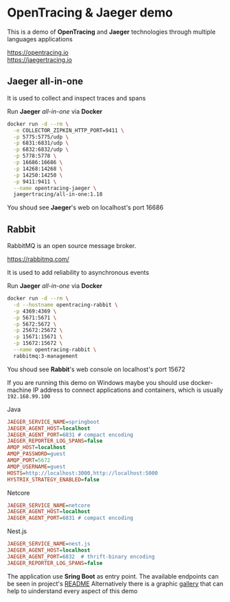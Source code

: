 # OpenTracing & Jaeger demo

This is a demo of **OpenTracing** and **Jaeger** technologies through multiple languages applications

https://opentracing.io    
https://jaegertracing.io

## Jaeger all-in-one

It is used to collect and inspect traces and spans

Run **Jaeger** *all-in-one* via **Docker**

```sh
docker run -d --rm \
  -e COLLECTOR_ZIPKIN_HTTP_PORT=9411 \
  -p 5775:5775/udp \
  -p 6831:6831/udp \
  -p 6832:6832/udp \
  -p 5778:5778 \
  -p 16686:16686 \
  -p 14268:14268 \
  -p 14250:14250 \
  -p 9411:9411 \
  --name opentracing-jaeger \
  jaegertracing/all-in-one:1.18
```

You shoud see **Jaeger**'s web on localhost's port 16686

## Rabbit

RabbitMQ is an open source message broker.

https://rabbitmq.com/

It is used to add reliability to asynchronous events

Run **Jaeger** *all-in-one* via **Docker**

```sh
docker run -d --rm \
  -d --hostname opentracing-rabbit \
  -p 4369:4369 \
  -p 5671:5671 \
  -p 5672:5672 \
  -p 25672:25672 \
  -p 15671:15671 \
  -p 15672:15672 \
  --name opentracing-rabbit \
  rabbitmq:3-management
```

You shoud see **Rabbit**'s web console on localhost's port 15672


If you are running this demo on Windows maybe you should use docker-machine IP address to connect applications and containers, which is usually `192.168.99.100`

Java
```ini
JAEGER_SERVICE_NAME=springboot
JAEGER_AGENT_HOST=localhost
JAEGER_AGENT_PORT=6831 # compact encoding
JAEGER_REPORTER_LOG_SPANS=false
AMQP_HOST=localhost
AMQP_PASSWORD=guest
AMQP_PORT=5672
AMQP_USERNAME=guest
HOSTS=http://localhost:3000,http://localhost:5000
HYSTRIX_STRATEGY_ENABLED=false
```

Netcore
```ini
JAEGER_SERVICE_NAME=netcore
JAEGER_AGENT_HOST=localhost
JAEGER_AGENT_PORT=6831 # compact encoding
```

Nest.js
```ini
JAEGER_SERVICE_NAME=nest.js
JAEGER_AGENT_HOST=localhost
JAEGER_AGENT_PORT=6832  # thrift-binary encoding
JAEGER_REPORTER_LOG_SPANS=false
```

The application use **Sring Boot** as entry point. The available endpoints can be seen in project's [README](spring-boot/README.md)
Alternatively there is a graphic [gallery](assets/gallery/diagram-1-a.md) that can help to uinderstand every aspect of this demo